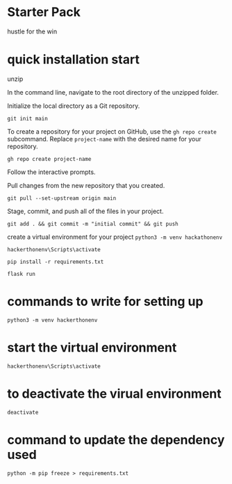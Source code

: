 # Starter Pack
hustle for the win

# quick installation start

unzip

In the command line, navigate to the root directory of the unzipped folder.

Initialize the local directory as a Git repository.

`git init main`

To create a repository for your project on GitHub, use the `gh repo create` subcommand. Replace `project-name` with the desired name for your repository. 

`gh repo create project-name`

Follow the interactive prompts. 

Pull changes from the new repository that you created. 

`git pull --set-upstream origin main`

Stage, commit, and push all of the files in your project.

`git add . && git commit -m "initial commit" && git push`

create a virtual environment for your project
`python3 -m venv hackathonenv`

`hackerthonenv\Scripts\activate`

`pip install -r requirements.txt`

`flask run`

# commands to write for setting up

`python3 -m venv hackerthonenv`

# start the virtual environment

`hackerthonenv\Scripts\activate`

# to deactivate the virual environment

`deactivate`

# command to update the dependency used

`python -m pip freeze > requirements.txt`


